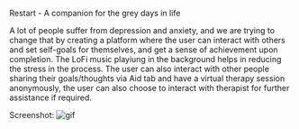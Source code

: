 Restart - A companion for the grey days in life

A lot of people suffer from depression and anxiety, and we are trying to change that by creating a platform where the user can interact with others and set self-goals for themselves, and get a sense of achievement upon completion. The LoFi music playiung in the background helps in reducing the stress in the process. The user can also interact with other people sharing their goals/thoughts via Aid tab and have a virtual therapy session anonymously, the user can also choose to interact with therapist for further assistance if required.


Screenshot:
![gif](https://user-images.githubusercontent.com/71602299/178108680-627d7c74-41ff-4163-9835-a1bbab2518a2.gif)




